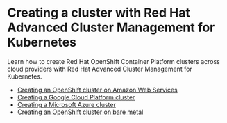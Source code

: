 # Creating a cluster with Red Hat Advanced Cluster Management for Kubernetes

Learn how to create Red Hat OpenShift Container Platform clusters across cloud providers with Red Hat Advanced Cluster Management for Kubernetes.

- [Creating an OpenShift cluster on Amazon Web Services](create_ocp_aws.md)  
- [Creating a Google Cloud Platform cluster](create_gke.md)  
- [Creating a Microsoft Azure cluster](create_aks.md)
- [Creating an OpenShift cluster on bare metal](create_bare.md)
